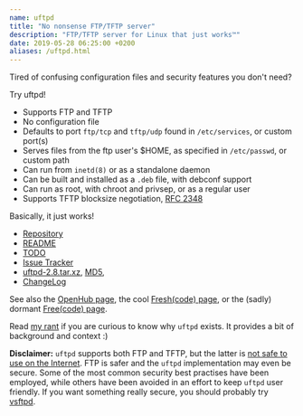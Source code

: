 ```yaml
---
name: uftpd
title: "No nonsense FTP/TFTP server"
description: "FTP/TFTP server for Linux that just works™"
date: 2019-05-28 06:25:00 +0200
aliases: /uftpd.html
---
```


Tired of confusing configuration files and security features you don't need?

Try uftpd!

* Supports FTP and TFTP
* No configuration file
* Defaults to port `ftp/tcp` and `tftp/udp` found in `/etc/services`, or custom port(s)
* Serves files from the ftp user's $HOME, as specified in `/etc/passwd`, or custom path
* Can run from `inetd(8)` or as a standalone daemon
* Can be built and installed as a `.deb` file, with debconf support
* Can run as root, with chroot and privsep, or as a regular user
* Supports TFTP blocksize negotiation, [RFC 2348](http://tools.ietf.org/html/rfc2348)

Basically, it just works!

* [Repository](http://github.com/troglobit/uftpd)
* [README](https://github.com/troglobit/uftpd/blob/master/README.md)
* [TODO](https://github.com/troglobit/uftpd/blob/master/TODO.md)
* [Issue Tracker](http://github.com/troglobit/uftpd/issues)
* [uftpd-2.8.tar.xz](ftp://ftp.troglobit.com/uftpd/uftpd-2.8.tar.xz),
  [MD5](ftp://ftp.troglobit.com/uftpd/uftpd-2.8.tar.xz.md5),
* [ChangeLog](https://github.com/troglobit/uftpd/releases/tag/v2.8)

See also the [OpenHub page](https://www.openhub.net/p/uftpd/), the cool
[Fresh(code) page](http://freshcode.club/projects/uftpd), or the (sadly)
dormant [Free(code) page](http://freecode.com/projects/uftpd).

Read [my rant](/blog/2014/05/04/why-write-your-own-ftp-server/) if you
are curious to know why `uftpd` exists.  It provides a bit of background
and context :)

**Disclaimer:** `uftpd` supports both FTP and TFTP, but the latter is
  [not safe to use on the Internet](http://researchrepository.napier.ac.uk/8746/).
  FTP is safer and the `uftpd` implementation may even be secure.  Some
  of the most common security best practises have been employed, while
  others have been avoided in an effort to keep `uftpd` user friendly.
  If you want something really secure, you should probably try
  [vsftpd](https://security.appspot.com/vsftpd.html).

